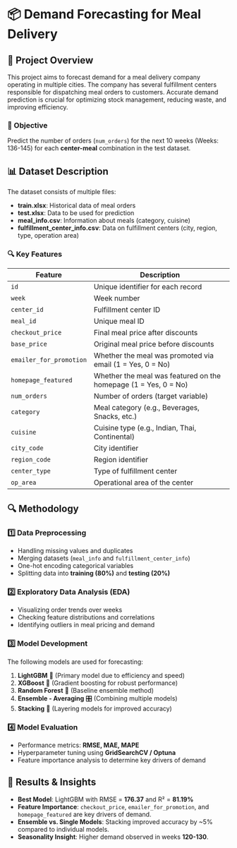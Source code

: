 # 📦 Demand Forecasting for Meal Delivery  

## 📝 Project Overview  
This project aims to forecast demand for a meal delivery company operating in multiple cities. The company has several fulfillment centers responsible for dispatching meal orders to customers. Accurate demand prediction is crucial for optimizing stock management, reducing waste, and improving efficiency.  

### 🎯 Objective  
Predict the number of orders (`num_orders`) for the next 10 weeks (Weeks: 136-145) for each **center-meal** combination in the test dataset.  

## 📊 Dataset Description  
The dataset consists of multiple files:  

- **train.xlsx**: Historical data of meal orders  
- **test.xlsx**: Data to be used for prediction  
- **meal_info.csv**: Information about meals (category, cuisine)  
- **fulfillment_center_info.csv**: Data on fulfillment centers (city, region, type, operation area)  

### 🔍 Key Features  
| Feature | Description |
|---------|------------|
| `id` | Unique identifier for each record |
| `week` | Week number |
| `center_id` | Fulfillment center ID |
| `meal_id` | Unique meal ID |
| `checkout_price` | Final meal price after discounts |
| `base_price` | Original meal price before discounts |
| `emailer_for_promotion` | Whether the meal was promoted via email (1 = Yes, 0 = No) |
| `homepage_featured` | Whether the meal was featured on the homepage (1 = Yes, 0 = No) |
| `num_orders` | Number of orders (target variable) |
| `category` | Meal category (e.g., Beverages, Snacks, etc.) |
| `cuisine` | Cuisine type (e.g., Indian, Thai, Continental) |
| `city_code` | City identifier |
| `region_code` | Region identifier |
| `center_type` | Type of fulfillment center |
| `op_area` | Operational area of the center |

## 🔍 Methodology  
### 1️⃣ Data Preprocessing  
- Handling missing values and duplicates  
- Merging datasets (`meal_info` and `fulfillment_center_info`)  
- One-hot encoding categorical variables  
- Splitting data into **training (80%)** and **testing (20%)**  

### 2️⃣ Exploratory Data Analysis (EDA)  
- Visualizing order trends over weeks  
- Checking feature distributions and correlations  
- Identifying outliers in meal pricing and demand  

### 3️⃣ Model Development  
The following models are used for forecasting:  
1. **LightGBM** 🚀 (Primary model due to efficiency and speed)  
2. **XGBoost** 🌲 (Gradient boosting for robust performance)  
3. **Random Forest** 🌳 (Baseline ensemble method)  
4. **Ensemble - Averaging** 🎛️ (Combining multiple models)  
5. **Stacking** 🔗 (Layering models for improved accuracy)  

### 4️⃣ Model Evaluation  
- Performance metrics: **RMSE, MAE, MAPE**  
- Hyperparameter tuning using **GridSearchCV / Optuna**  
- Feature importance analysis to determine key drivers of demand  

## 📌 Results & Insights  
- **Best Model**: LightGBM with RMSE = **176.37** and R² = **81.19%**  
- **Feature Importance**: `checkout_price`, `emailer_for_promotion`, and `homepage_featured` are key drivers of demand.  
- **Ensemble vs. Single Models**: Stacking improved accuracy by ~5% compared to individual models.  
- **Seasonality Insight**: Higher demand observed in weeks **120-130**.  
